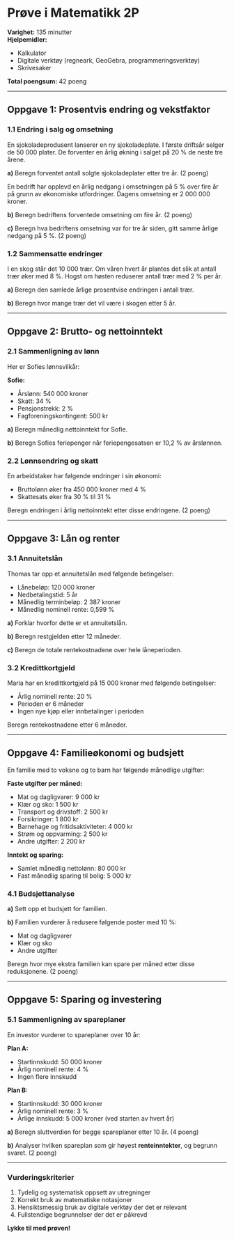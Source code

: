 # Prøve i Matematikk 2P

**Varighet:** 135 minutter  
**Hjelpemidler:** 
- Kalkulator
- Digitale verktøy (regneark, GeoGebra, programmeringsverktøy)
- Skrivesaker

**Total poengsum:** 42 poeng

---

## Oppgave 1: Prosentvis endring og vekstfaktor

### 1.1 Endring i salg og omsetning
En sjokoladeprodusent lanserer en ny sjokoladeplate. I første driftsår selger de 50 000 plater. De forventer en årlig økning i salget på 20 % de neste tre årene.

**a)** Beregn forventet antall solgte sjokoladeplater etter tre år. (2 poeng)

En bedrift har opplevd en årlig nedgang i omsetningen på 5 % over fire år på grunn av økonomiske utfordringer. Dagens omsetning er 2 000 000 kroner.

**b)** Beregn bedriftens forventede omsetning om fire år. (2 poeng)

**c)** Beregn hva bedriftens omsetning var for tre år siden, gitt samme årlige nedgang på 5 %. (2 poeng)

### 1.2 Sammensatte endringer
I en skog står det 10 000 trær. Om våren hvert år plantes det slik at antall trær øker med 8 %. Hogst om høsten reduserer antall trær med 2 % per år.

**a)** Beregn den samlede årlige prosentvise endringen i antall trær.

**b)** Beregn hvor mange trær det vil være i skogen etter 5 år.

---

## Oppgave 2: Brutto- og nettoinntekt

### 2.1 Sammenligning av lønn
Her er Sofies lønnsvilkår:

**Sofie:**
- Årslønn: 540 000 kroner
- Skatt: 34 %
- Pensjonstrekk: 2 %
- Fagforeningskontingent: 500 kr

**a)** Beregn månedlig nettoinntekt for Sofie.

**b)** Beregn Sofies feriepenger når feriepengesatsen er 10,2 % av årslønnen.

### 2.2 Lønnsendring og skatt
En arbeidstaker har følgende endringer i sin økonomi:
- Bruttolønn øker fra 450 000 kroner med 4 %
- Skattesats øker fra 30 % til 31 %

Beregn endringen i årlig nettoinntekt etter disse endringene. (2 poeng)

---

## Oppgave 3: Lån og renter

### 3.1 Annuitetslån
Thomas tar opp et annuitetslån med følgende betingelser:
- Lånebeløp: 120 000 kroner
- Nedbetalingstid: 5 år
- Månedlig terminbeløp: 2 387 kroner
- Månedlig nominell rente: 0,599 %

**a)** Forklar hvorfor dette er et annuitetslån.

**b)** Beregn restgjelden etter 12 måneder.

**c)** Beregn de totale rentekostnadene over hele låneperioden.

### 3.2 Kredittkortgjeld
Maria har en kredittkortgjeld på 15 000 kroner med følgende betingelser:
- Årlig nominell rente: 20 %
- Perioden er 6 måneder
- Ingen nye kjøp eller innbetalinger i perioden

Beregn rentekostnadene etter 6 måneder. 

---

## Oppgave 4: Familieøkonomi og budsjett

En familie med to voksne og to barn har følgende månedlige utgifter:

**Faste utgifter per måned:**
- Mat og dagligvarer: 9 000 kr
- Klær og sko: 1 500 kr
- Transport og drivstoff: 2 500 kr
- Forsikringer: 1 800 kr
- Barnehage og fritidsaktiviteter: 4 000 kr
- Strøm og oppvarming: 2 500 kr
- Andre utgifter: 2 200 kr

**Inntekt og sparing:**
- Samlet månedlig nettolønn: 80 000 kr
- Fast månedlig sparing til bolig: 5 000 kr

### 4.1 Budsjettanalyse
**a)** Sett opp et budsjett for familien.

**b)** Familien vurderer å redusere følgende poster med 10 %:
- Mat og dagligvarer
- Klær og sko
- Andre utgifter

Beregn hvor mye ekstra familien kan spare per måned etter disse reduksjonene. (2 poeng)

---

## Oppgave 5: Sparing og investering

### 5.1 Sammenligning av spareplaner
En investor vurderer to spareplaner over 10 år:

**Plan A:**
- Startinnskudd: 50 000 kroner
- Årlig nominell rente: 4 %
- Ingen flere innskudd

**Plan B:**
- Startinnskudd: 30 000 kroner
- Årlig nominell rente: 3 %
- Årlige innskudd: 5 000 kroner (ved starten av hvert år)

**a)** Beregn sluttverdien for begge spareplaner etter 10 år. (4 poeng)

**b)** Analyser hvilken spareplan som gir høyest **renteinntekter**, og begrunn svaret. (2 poeng)

---

### Vurderingskriterier
1. Tydelig og systematisk oppsett av utregninger
2. Korrekt bruk av matematiske notasjoner
3. Hensiktsmessig bruk av digitale verktøy der det er relevant
4. Fullstendige begrunnelser der det er påkrevd

**Lykke til med prøven!**